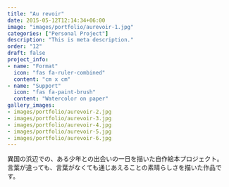 ```yaml
---
title: "Au revoir"
date: 2015-05-12T12:14:34+06:00
image: "images/portfolio/aurevoir-1.jpg"
categories: ["Personal Project"]
description: "This is meta description."
order: "12"
draft: false
project_info:
- name: "Format"
  icon: "fas fa-ruler-combined"
  content: "cm x cm"
- name: "Support"
  icon: "fas fa-paint-brush"
  content: "Watercolor on paper"
gallery_images:
- images/portfolio/aurevoir-2.jpg
- images/portfolio/aurevoir-3.jpg
- images/portfolio/aurevoir-4.jpg
- images/portfolio/aurevoir-5.jpg
- images/portfolio/aurevoir-6.jpg
---
```

異国の浜辺での、ある少年との出会いの一日を描いた自作絵本プロジェクト。  
言葉が違っても、言葉がなくても通じあえることの素晴らしさを描いた作品です。
